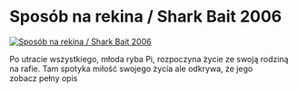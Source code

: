 Sposób na rekina / Shark Bait 2006 
=============
[![Sposób na rekina / Shark Bait 2006 ](http://vidos.pl/images/player.gif)](http://vidos.pl/sposob-na-rekina-shark-bait-2006)

 Po utracie wszystkiego, młoda ryba Pi, rozpoczyna życie ze swoją rodziną na rafie. Tam spotyka miłość swojego życia ale odkrywa, że jego zobacz pełny opis
